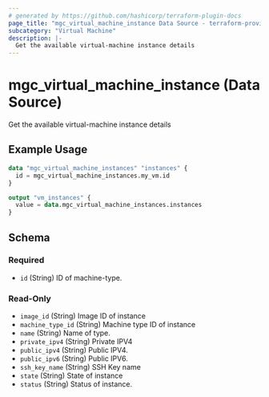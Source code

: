 ```yaml
---
# generated by https://github.com/hashicorp/terraform-plugin-docs
page_title: "mgc_virtual_machine_instance Data Source - terraform-provider-mgc"
subcategory: "Virtual Machine"
description: |-
  Get the available virtual-machine instance details
---
```


# mgc_virtual_machine_instance (Data Source)

Get the available virtual-machine instance details

## Example Usage

```terraform
data "mgc_virtual_machine_instances" "instances" {
  id = mgc_virtual_machine_instances.my_vm.id
}

output "vm_instances" {
  value = data.mgc_virtual_machine_instances.instances
}
```

<!-- schema generated by tfplugindocs -->
## Schema

### Required

- `id` (String) ID of machine-type.

### Read-Only

- `image_id` (String) Image ID of instance
- `machine_type_id` (String) Machine type ID of instance
- `name` (String) Name of type.
- `private_ipv4` (String) Private IPV4
- `public_ipv4` (String) Public IPV4.
- `public_ipv6` (String) Public IPV6.
- `ssh_key_name` (String) SSH Key name
- `state` (String) State of instance
- `status` (String) Status of instance.
